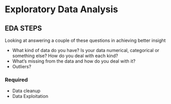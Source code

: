 #  Exploratory Data Analysis

## EDA STEPS
Looking at answering a couple of these questions in achieving better insight

- What kind of data do you have? Is your data numerical, categorical or something else? How do you deal with each kind?
- What’s missing from the data and how do you deal with it?
- Outliers?

### Required 
- Data cleanup
- Data Exploitation
